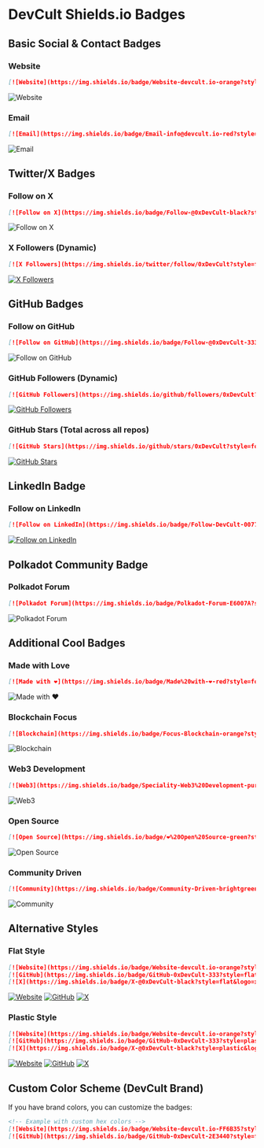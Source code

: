 # DevCult Shields.io Badges

## Basic Social & Contact Badges

### Website
```markdown
[![Website](https://img.shields.io/badge/Website-devcult.io-orange?style=for-the-badge&logo=firefox&logoColor=white)](https://devcult.io)
```
![Website](https://img.shields.io/badge/Website-devcult.io-orange?style=for-the-badge&logo=firefox&logoColor=white)

### Email
```markdown
[![Email](https://img.shields.io/badge/Email-info@devcult.io-red?style=for-the-badge&logo=deutschepost&logoColor=white)](mailto:info@devcult.io)
```
![Email](https://img.shields.io/badge/Email-info@devcult.io-red?style=for-the-badge&logo=deutschepost&logoColor=white)

## Twitter/X Badges

### Follow on X
```markdown
[![Follow on X](https://img.shields.io/badge/Follow-@0xDevCult-black?style=for-the-badge&logo=x&logoColor=white)](https://x.com/0xDevCult)
```
![Follow on X](https://img.shields.io/badge/Follow-@0xDevCult-black?style=for-the-badge&logo=x&logoColor=white)

### X Followers (Dynamic)
```markdown
[![X Followers](https://img.shields.io/twitter/follow/0xDevCult?style=for-the-badge&logo=x&logoColor=white&label=Followers&color=black)](https://x.com/0xDevCult)
```
[![X Followers](https://img.shields.io/twitter/follow/0xDevCult?style=for-the-badge&logo=x&logoColor=white&label=Followers&color=black)](https://x.com/0xDevCult)

## GitHub Badges

### Follow on GitHub
```markdown
[![Follow on GitHub](https://img.shields.io/badge/Follow-@0xDevCult-333?style=for-the-badge&logo=github&logoColor=white)](https://github.com/0xDevCult)
```
![Follow on GitHub](https://img.shields.io/badge/Follow-@0xDevCult-333?style=for-the-badge&logo=github&logoColor=white)

### GitHub Followers (Dynamic)
```markdown
[![GitHub Followers](https://img.shields.io/github/followers/0xDevCult?style=for-the-badge&logo=github&logoColor=white&label=Followers&color=333)](https://github.com/0xDevCult)
```
[![GitHub Followers](https://img.shields.io/github/followers/0xDevCult?style=for-the-badge&logo=github&logoColor=white&label=Followers&color=333)](https://github.com/0xDevCult)
### GitHub Stars (Total across all repos)
```markdown
[![GitHub Stars](https://img.shields.io/github/stars/0xDevCult?style=for-the-badge&logo=github&logoColor=white&label=Total%20Stars&color=333)](https://github.com/0xDevCult)
```
[![GitHub Stars](https://img.shields.io/github/stars/0xDevCult?style=for-the-badge&logo=github&logoColor=white&label=Total%20Stars&color=333)](https://github.com/0xDevCult)
## LinkedIn Badge

### Follow on LinkedIn
```markdown
[![Follow on LinkedIn](https://img.shields.io/badge/Follow-DevCult-0077B5?style=for-the-badge&logo=linkedin&logoColor=white)](https://linkedin.com/company/devcult)
```
[![Follow on LinkedIn](https://img.shields.io/badge/Follow-DevCult-0077B5?style=for-the-badge&logo=linkedin&logoColor=white)](https://linkedin.com/company/devcult)

## Polkadot Community Badge

### Polkadot Forum
```markdown
[![Polkadot Forum](https://img.shields.io/badge/Polkadot-Forum-E6007A?style=for-the-badge&logo=polkadot&logoColor=white)](https://forum.polkadot.network/u/devcult/summary)
```
![Polkadot Forum](https://img.shields.io/badge/Polkadot-Forum-E6007A?style=for-the-badge&logo=polkadot&logoColor=white)

## Additional Cool Badges

### Made with Love
```markdown
[![Made with ❤️](https://img.shields.io/badge/Made%20with-❤️-red?style=for-the-badge)](https://devcult.io)
```
![Made with ❤️](https://img.shields.io/badge/Made%20with-❤️-red?style=for-the-badge)

### Blockchain Focus
```markdown
[![Blockchain](https://img.shields.io/badge/Focus-Blockchain-orange?style=for-the-badge&logo=bitcoin&logoColor=white)](https://devcult.io)
```
![Blockchain](https://img.shields.io/badge/Focus-Blockchain-orange?style=for-the-badge&logo=bitcoin&logoColor=white)

### Web3 Development
```markdown
[![Web3](https://img.shields.io/badge/Speciality-Web3%20Development-purple?style=for-the-badge&logo=ethereum&logoColor=white)](https://devcult.io)
```
![Web3](https://img.shields.io/badge/Speciality-Web3%20Development-purple?style=for-the-badge&logo=ethereum&logoColor=white)

### Open Source
```markdown
[![Open Source](https://img.shields.io/badge/❤️%20Open%20Source-green?style=for-the-badge&logo=open-source-initiative&logoColor=white)](https://github.com/0xDevCult)
```
![Open Source](https://img.shields.io/badge/❤️%20Open%20Source-green?style=for-the-badge&logo=open-source-initiative&logoColor=white)

### Community Driven
```markdown
[![Community](https://img.shields.io/badge/Community-Driven-brightgreen?style=for-the-badge&logo=discourse&logoColor=white)](https://devcult.io)
```
![Community](https://img.shields.io/badge/Community-Driven-brightgreen?style=for-the-badge&logo=discourse&logoColor=white)

## Alternative Styles

### Flat Style
```markdown
[![Website](https://img.shields.io/badge/Website-devcult.io-orange?style=flat&logo=globe)](https://devcult.io)
[![GitHub](https://img.shields.io/badge/GitHub-0xDevCult-333?style=flat&logo=github)](https://github.com/0xDevCult)
[![X](https://img.shields.io/badge/X-@0xDevCult-black?style=flat&logo=x)](https://x.com/0xDevCult)
```
[![Website](https://img.shields.io/badge/Website-devcult.io-orange?style=flat&logo=globe)](https://devcult.io)
[![GitHub](https://img.shields.io/badge/GitHub-0xDevCult-333?style=flat&logo=github)](https://github.com/0xDevCult)
[![X](https://img.shields.io/badge/X-@0xDevCult-black?style=flat&logo=x)](https://x.com/0xDevCult)

### Plastic Style
```markdown
[![Website](https://img.shields.io/badge/Website-devcult.io-orange?style=plastic&logo=globe)](https://devcult.io)
[![GitHub](https://img.shields.io/badge/GitHub-0xDevCult-333?style=plastic&logo=github)](https://github.com/0xDevCult)
[![X](https://img.shields.io/badge/X-@0xDevCult-black?style=plastic&logo=x)](https://x.com/0xDevCult)
```
[![Website](https://img.shields.io/badge/Website-devcult.io-orange?style=plastic&logo=globe)](https://devcult.io)
[![GitHub](https://img.shields.io/badge/GitHub-0xDevCult-333?style=plastic&logo=github)](https://github.com/0xDevCult)
[![X](https://img.shields.io/badge/X-@0xDevCult-black?style=plastic&logo=x)](https://x.com/0xDevCult)

## Custom Color Scheme (DevCult Brand)
If you have brand colors, you can customize the badges:
```markdown
<!-- Example with custom hex colors -->
[![Website](https://img.shields.io/badge/Website-devcult.io-FF6B35?style=for-the-badge&logo=globe&logoColor=white)](https://devcult.io)
[![GitHub](https://img.shields.io/badge/GitHub-0xDevCult-2E3440?style=for-the-badge&logo=github&logoColor=white)](https://github.com/0xDevCult)
```
